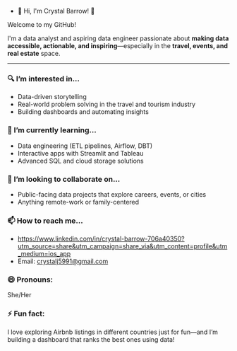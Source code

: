 - 👋 Hi, I'm Crystal Barrow! 👋

Welcome to my GitHub!

I'm a data analyst and aspiring data engineer passionate about **making data accessible, actionable, and inspiring**—especially in the **travel, events, and real estate** space.

---

### 🔍 I’m interested in...
- Data-driven storytelling
- Real-world problem solving in the travel and tourism industry
- Building dashboards and automating insights

### 🌱 I’m currently learning...
- Data engineering (ETL pipelines, Airflow, DBT)
- Interactive apps with Streamlit and Tableau
- Advanced SQL and cloud storage solutions

### 🤝 I’m looking to collaborate on...
- Public-facing data projects that explore careers, events, or cities
- Anything remote-work or family-centered

### 📫 How to reach me...
- https://www.linkedin.com/in/crystal-barrow-706a40350?utm_source=share&utm_campaign=share_via&utm_content=profile&utm_medium=ios_app
- Email: crystalj5991@gmail.com

### 😄 Pronouns:
She/Her

### ⚡ Fun fact:
I love exploring Airbnb listings in different countries just for fun—and I’m building a dashboard that ranks the best ones using data!

<!---
CrystalB95/CrystalB95 is a ✨ special ✨ repository because its `README.md` (this file) appears on your GitHub profile.
You can click the Preview link to take a look at your changes.
--->
